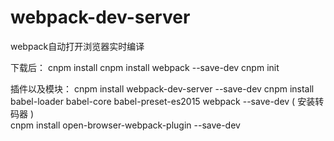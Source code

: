 # webpack-dev-server
webpack自动打开浏览器实时编译

下载后：
cnpm install 
cnpm install webpack --save-dev
cnpm init

插件以及模块：
cnpm install webpack-dev-server --save-dev
cnpm install babel-loader babel-core babel-preset-es2015 webpack --save-dev  ( 安装转码器 )  
cnpm install open-browser-webpack-plugin --save-dev

